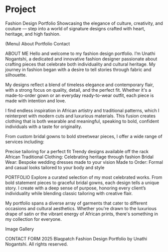 # Project

Fashion Design Portfolio
Showcasing the elegance of culture, creativity, and couture — step into a world of signature designs crafted with heart, heritage, and high fashion.

(Menu)
About
Portfolio
Contact                                  

ABOUT ME
Hello and welcome to my fashion design portfolio. I’m Unathi Nogantshi, a dedicated and innovative fashion designer passionate about crafting pieces that celebrate both individuality and cultural heritage. My journey in fashion began with a desire to tell stories through fabric and silhouette.

My designs reflect a blend of timeless elegance and contemporary flair, with a strong focus on quality, detail, and the perfect fit. Whether it's a made-to-order gown or an everyday ready-to-wear outfit, each piece is made with intention and love.

I find endless inspiration in African artistry and traditional patterns, which I reinterpret with modern cuts and luxurious materials. This fusion creates clothing that is both wearable and meaningful, speaking to bold, confident individuals with a taste for originality.

From custom bridal gowns to bold streetwear pieces, I offer a wide range of services including:
         
Precise tailoring for a perfect fit
Trendy designs available off the rack
African Traditional Clothing: Celebrating heritage through fashion
Bridal Wear: Bespoke wedding dresses made to your vision
Made to Order: Formal and casual looks tailored to your body and style
          
PORTFOLIO
Explore a curated selection of my most celebrated works. From bold statement pieces to graceful bridal gowns, each design tells a unique story. I create with a deep sense of purpose, honoring every client’s individuality while blending classic tailoring with creative flair.

My portfolio spans a diverse array of garments that cater to different occasions and cultural aesthetics. Whether you're drawn to the luxurious drape of satin or the vibrant energy of African prints, there's something in my collection for everyone.

Image Gallery

CONTACT FORM
2025 Blaqpatch Fashion Design Portfolio by Unathi Nogantshi. All rights reserved.</p>
     
